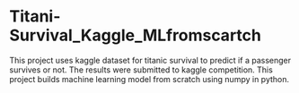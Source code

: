 # Titani-Survival_Kaggle_MLfromscartch
This project uses kaggle dataset for titanic survival to predict if a passenger survives or not. The results were submitted to kaggle competition. This project builds machine learning model from scratch using numpy in python.
